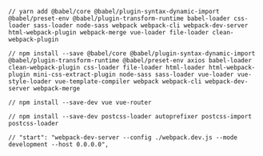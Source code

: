     // yarn add @babel/core @babel/plugin-syntax-dynamic-import @babel/preset-env @babel/plugin-transform-runtime babel-loader css-loader sass-loader node-sass webpack webpack-cli webpack-dev-server html-webpack-plugin webpack-merge vue-loader file-loader clean-webpack-plugin

    // npm install --save @babel/core @babel/plugin-syntax-dynamic-import @babel/plugin-transform-runtime @babel/preset-env axios babel-loader clean-webpack-plugin css-loader file-loader html-loader html-webpack-plugin mini-css-extract-plugin node-sass sass-loader vue-loader vue-style-loader vue-template-compiler webpack webpack-cli webpack-dev-server webpack-merge 

    // npm install --save-dev vue vue-router

    // npm install --save-dev postcss-loader autoprefixer postcss-import postcss-loader

    // "start": "webpack-dev-server --config ./webpack.dev.js --mode development --host 0.0.0.0",

